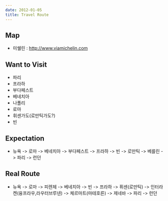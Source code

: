 ```yaml
---
date: 2012-01-05
title: Travel Route
---
```


Map
---

* 미쉘린 : http://www.viamichelin.com

Want to Visit
-------------

- 파리
- 프라하
- 부다페스트
- 베네치아
- 나폴리
- 로마
- 휘센가도(로만틱가도?)
- 빈

Expectation
-----------

* 뉴욕 -> 로마 -> 베네치아 -> 부다페스트 -> 프라하 -> 빈 -> 로만틱 -> 베를린
  -> 파리 -> 런던

Real Route
----------

* 뉴욕 -> 로마 -> 피렌체 -> 베네치아 -> 빈 -> 프라하 -> 퓌센(로만틱) ->
  인터라켄(융프라우,라우터브루넨) -> 체르마트(마테호른) -> 제네바 -> 파리 ->
  런던